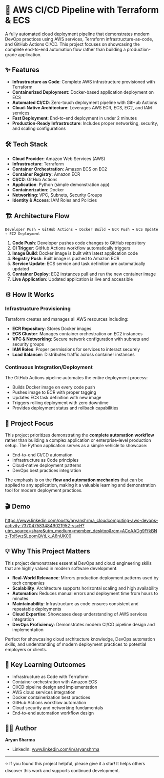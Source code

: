 # 🚀 AWS CI/CD Pipeline with Terraform & ECS

A fully automated cloud deployment pipeline that demonstrates modern DevOps practices using AWS services, Terraform infrastructure-as-code, and GitHub Actions CI/CD. This project focuses on showcasing the complete end-to-end automation flow rather than building a production-grade application.

## ✨ Features

- **Infrastructure as Code**: Complete AWS infrastructure provisioned with Terraform
- **Containerized Deployment**: Docker-based application deployment on ECS
- **Automated CI/CD**: Zero-touch deployment pipeline with GitHub Actions
- **Cloud-Native Architecture**: Leverages AWS ECR, ECS, EC2, and IAM services
- **Fast Deployment**: End-to-end deployment in under 2 minutes
- **Production-Ready Infrastructure**: Includes proper networking, security, and scaling configurations

## 🛠️ Tech Stack

- **Cloud Provider**: Amazon Web Services (AWS)
- **Infrastructure**: Terraform
- **Container Orchestration**: Amazon ECS on EC2
- **Container Registry**: Amazon ECR
- **CI/CD**: GitHub Actions
- **Application**: Python (simple demonstration app)
- **Containerization**: Docker
- **Networking**: VPC, Subnets, Security Groups
- **Identity & Access**: IAM Roles and Policies

## 🏗️ Architecture Flow

```
Developer Push → GitHub Actions → Docker Build → ECR Push → ECS Update → EC2 Deployment
```

1. **Code Push**: Developer pushes code changes to GitHub repository
2. **CI Trigger**: GitHub Actions workflow automatically triggers
3. **Image Build**: Docker image is built with latest application code
4. **Registry Push**: Built image is pushed to Amazon ECR
5. **Service Update**: ECS service and task definition are automatically updated
6. **Container Deploy**: EC2 instances pull and run the new container image
7. **Live Application**: Updated application is live and accessible

## ⚙️ How It Works

### Infrastructure Provisioning
Terraform creates and manages all AWS resources including:
- **ECR Repository**: Stores Docker images
- **ECS Cluster**: Manages container orchestration on EC2 instances
- **VPC & Networking**: Secure network configuration with subnets and security groups
- **IAM Roles**: Proper permissions for services to interact securely
- **Load Balancer**: Distributes traffic across container instances

### Continuous Integration/Deployment
The GitHub Actions pipeline automates the entire deployment process:
- Builds Docker image on every code push
- Pushes image to ECR with proper tagging
- Updates ECS task definition with new image
- Triggers rolling deployment with zero downtime
- Provides deployment status and rollback capabilities

## 🎯 Project Focus

This project prioritizes demonstrating the **complete automation workflow** rather than building a complex application or enterprise-level production setup. The Python application serves as a simple vehicle to showcase:

- End-to-end CI/CD automation
- Infrastructure as Code principles
- Cloud-native deployment patterns
- DevOps best practices integration

The emphasis is on the **flow and automation mechanics** that can be applied to any application, making it a valuable learning and demonstration tool for modern deployment practices.

## 🎬 Demo

https://www.linkedin.com/posts/aryanshrma_cloudcomputing-aws-devops-activity-7370475834849021952-vscH?utm_source=share&utm_medium=member_desktop&rcm=ACoAADg9FfkBNz-Tol5wzSLpomQVtLk_A6nUK00



## 💡 Why This Project Matters

This project demonstrates essential DevOps and cloud engineering skills that are highly valued in modern software development:

- **Real-World Relevance**: Mirrors production deployment patterns used by tech companies
- **Scalability**: Architecture supports horizontal scaling and high availability
- **Automation**: Reduces manual errors and deployment time from hours to minutes
- **Maintainability**: Infrastructure as code ensures consistent and repeatable deployments
- **Cloud Expertise**: Showcases deep understanding of AWS services integration
- **DevOps Proficiency**: Demonstrates modern CI/CD pipeline design and implementation

Perfect for showcasing cloud architecture knowledge, DevOps automation skills, and understanding of modern deployment practices to potential employers or clients.

## 🎯 Key Learning Outcomes

- Infrastructure as Code with Terraform
- Container orchestration with Amazon ECS
- CI/CD pipeline design and implementation
- AWS cloud services integration
- Docker containerization best practices
- GitHub Actions workflow automation
- Cloud security and networking fundamentals
- End-to-end automation workflow design

## 👨‍💻 Author

**Aryan Sharma**
- LinkedIn: www.linkedin.com/in/aryanshrma


---

⭐ If you found this project helpful, please give it a star! It helps others discover this work and supports continued development.
